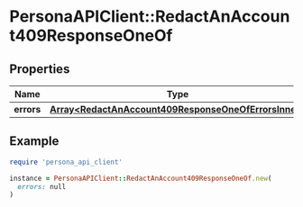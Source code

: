 # PersonaAPIClient::RedactAnAccount409ResponseOneOf

## Properties

| Name | Type | Description | Notes |
| ---- | ---- | ----------- | ----- |
| **errors** | [**Array&lt;RedactAnAccount409ResponseOneOfErrorsInner&gt;**](RedactAnAccount409ResponseOneOfErrorsInner.md) |  | [optional] |

## Example

```ruby
require 'persona_api_client'

instance = PersonaAPIClient::RedactAnAccount409ResponseOneOf.new(
  errors: null
)
```


